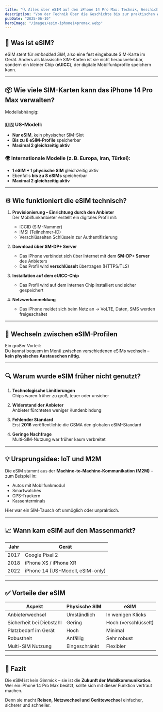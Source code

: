 ```yaml
---
title: "🔍 Alles über eSIM auf dem iPhone 14 Pro Max: Technik, Geschichte und Nutzung"
description: "Von der Technik über die Geschichte bis zur praktischen Anwendung: So nutzt du die eSIM-Funktion deines iPhones optimal."
pubDate: "2025-06-10"
heroImage: "/images/esim-iphone14promax.webp"
---
```


## 📱 Was ist eSIM?

eSIM steht für *embedded SIM*, also eine fest eingebaute SIM-Karte im Gerät. Anders als klassische SIM-Karten ist sie nicht herausnehmbar, sondern ein kleiner Chip (**eUICC**), der digitale Mobilfunkprofile speichern kann.

---

## 📦 Wie viele SIM-Karten kann das iPhone 14 Pro Max verwalten?

Modellabhängig:

### 🇺🇸 US-Modell:

- **Nur eSIM**, kein physischer SIM-Slot  
- **Bis zu 8 eSIM-Profile** speicherbar  
- **Maximal 2 gleichzeitig aktiv**

### 🌍 Internationale Modelle (z. B. Europa, Iran, Türkei):

- **1 eSIM + 1 physische SIM** gleichzeitig aktiv  
- Ebenfalls **bis zu 8 eSIMs** speicherbar  
- **Maximal 2 gleichzeitig aktiv**

---

## ⚙️ Wie funktioniert die eSIM technisch?

1. **Provisionierung – Einrichtung durch den Anbieter**  
   Der Mobilfunkanbieter erstellt ein digitales Profil mit:  
   - ICCID (SIM-Nummer)  
   - IMSI (Teilnehmer-ID)  
   - Verschlüsselten Schlüsseln zur Authentifizierung  

2. **Download über SM-DP+ Server**  
   - Das iPhone verbindet sich über Internet mit dem **SM-DP+ Server** des Anbieters  
   - Das Profil wird **verschlüsselt** übertragen (HTTPS/TLS)

3. **Installation auf dem eUICC-Chip**  
   - Das Profil wird auf dem internen Chip installiert und sicher gespeichert

4. **Netzwerkanmeldung**  
   - Das iPhone meldet sich beim Netz an → VoLTE, Daten, SMS werden freigeschaltet

---

## 🔄 Wechseln zwischen eSIM-Profilen

Ein großer Vorteil:  
Du kannst bequem im Menü zwischen verschiedenen eSIMs wechseln – **kein physisches Austauschen nötig**.

---

## 🔍 Warum wurde eSIM früher nicht genutzt?

1. **Technologische Limitierungen**  
   Chips waren früher zu groß, teuer oder unsicher

2. **Widerstand der Anbieter**  
   Anbieter fürchteten weniger Kundenbindung

3. **Fehlender Standard**  
   Erst **2016** veröffentlichte die GSMA den globalen eSIM-Standard

4. **Geringe Nachfrage**  
   Multi-SIM-Nutzung war früher kaum verbreitet

---

## 💡 Ursprungsidee: IoT und M2M

Die eSIM stammt aus der **Machine-to-Machine-Kommunikation (M2M)** – zum Beispiel in:

- Autos mit Mobilfunkmodul  
- Smartwatches  
- GPS-Trackern  
- Kassenterminals

Hier war ein SIM-Tausch oft unmöglich oder unpraktisch.

---

## 📈 Wann kam eSIM auf den Massenmarkt?

| Jahr  | Gerät                         |
|-------|-------------------------------|
| 2017  | Google Pixel 2                |
| 2018  | iPhone XS / iPhone XR         |
| 2022  | iPhone 14 (US-Modell, eSIM-only) |

---

## ✅ Vorteile der eSIM

| Aspekt                    | Physische SIM       | eSIM                     |
|---------------------------|---------------------|--------------------------|
| Anbieterwechsel           | Umständlich         | In wenigen Klicks        |
| Sicherheit bei Diebstahl  | Gering              | Hoch (verschlüsselt)     |
| Platzbedarf im Gerät      | Hoch                | Minimal                  |
| Robustheit                | Anfällig            | Sehr robust              |
| Multi-SIM Nutzung         | Eingeschränkt       | Flexibler                |

---

## 🚀 Fazit

Die eSIM ist kein Gimmick – sie ist die **Zukunft der Mobilkommunikation**.  
Wer ein iPhone 14 Pro Max besitzt, sollte sich mit dieser Funktion vertraut machen.  

Denn sie macht **Reisen, Netzwechsel und Gerätewechsel** einfacher, sicherer und schneller.
